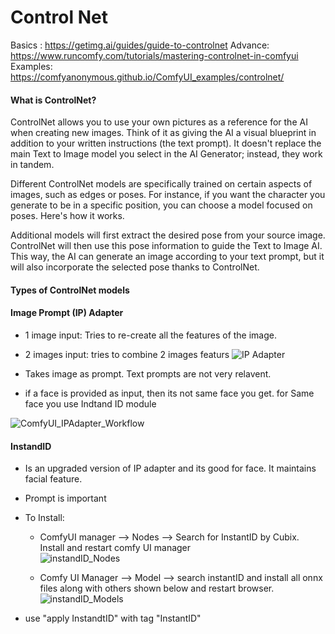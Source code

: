 # Control Net
Basics : https://getimg.ai/guides/guide-to-controlnet
Advance: https://www.runcomfy.com/tutorials/mastering-controlnet-in-comfyui
Examples: https://comfyanonymous.github.io/ComfyUI_examples/controlnet/

#### What is ControlNet?
ControlNet allows you to use your own pictures as a reference for the AI when creating new images. Think of it as giving the AI a visual blueprint in addition to your written instructions (the text prompt). It doesn't replace the main Text to Image model you select in the AI Generator; instead, they work in tandem.

Different ControlNet models are specifically trained on certain aspects of images, such as edges or poses. For instance, if you want the character you generate to be in a specific position, you can choose a model focused on poses. Here's how it works.

Additional models will first extract the desired pose from your source image. ControlNet will then use this pose information to guide the Text to Image AI. This way, the AI can generate an image according to your text prompt, but it will also incorporate the selected pose thanks to ControlNet.

#### Types of ControlNet models

#### Image Prompt (IP) Adapter

- 1 image input: Tries to re-create all the features of the image.
- 2 images input: tries to combine 2 images featurs 
![IP Adapter](https://github.com/user-attachments/assets/c49a6677-4d62-486d-b289-43a3ea975296)

- Takes image as prompt. Text prompts are not very relavent.
- if a face is provided as input, then its not same face you get. for Same face you use Indtand ID module

![ComfyUI_IPAdapter_Workflow](https://github.com/user-attachments/assets/2dd74890-b892-4f7a-9d1c-b75a2e9d9534)


#### InstandID 
- Is an upgraded version of IP adapter and its good for face. It maintains facial feature.
- Prompt is important
- To Install:
    - ComfyUI manager --> Nodes  --> Search for InstantID by Cubix. Install and restart comfy UI manager  
![instandID_Nodes](https://github.com/user-attachments/assets/2337e6ef-0307-4237-93fe-6d8127aca601)

    - Comfy UI Manager --> Model --> search instantID and install all onnx files along with others shown below and restart browser.
![instandID_Models](https://github.com/user-attachments/assets/0ca44c2f-d006-4e31-833f-62294ae464b5)

- use "apply InstandtID" with tag "InstantID"
  



